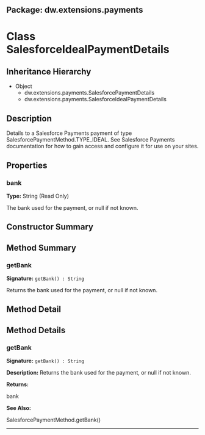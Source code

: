 ## Package: dw.extensions.payments

# Class SalesforceIdealPaymentDetails

## Inheritance Hierarchy

- Object
  - dw.extensions.payments.SalesforcePaymentDetails
  - dw.extensions.payments.SalesforceIdealPaymentDetails

## Description

Details to a Salesforce Payments payment of type SalesforcePaymentMethod.TYPE_IDEAL. See Salesforce Payments documentation for how to gain access and configure it for use on your sites.

## Properties

### bank

**Type:** String (Read Only)

The bank used for the payment, or null if not known.

## Constructor Summary

## Method Summary

### getBank

**Signature:** `getBank() : String`

Returns the bank used for the payment, or null if not known.

## Method Detail

## Method Details

### getBank

**Signature:** `getBank() : String`

**Description:** Returns the bank used for the payment, or null if not known.

**Returns:**

bank

**See Also:**

SalesforcePaymentMethod.getBank()

---